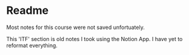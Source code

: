 # Readme

Most notes for this course were not saved unfortuately. 

This 'ITF' section is old notes I took using the Notion App. I have yet to reformat everything. 